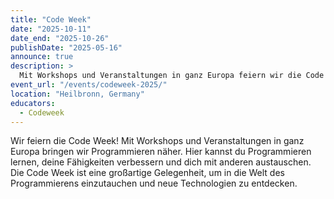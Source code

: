 ```yaml
---
title: "Code Week"
date: "2025-10-11"
date_end: "2025-10-26"
publishDate: "2025-05-16"
announce: true
description: >
  Mit Workshops und Veranstaltungen in ganz Europa feiern wir die Code Week. Hier kannst du Programmiern lernen!
event_url: "/events/codeweek-2025/"
location: "Heilbronn, Germany"
educators:
  - Codeweek
---
```


Wir feiern die Code Week! Mit Workshops und Veranstaltungen in ganz Europa bringen wir Programmieren näher. Hier kannst du Programmieren lernen, deine Fähigkeiten verbessern und dich mit anderen austauschen. Die Code Week ist eine großartige Gelegenheit, um in die Welt des Programmierens einzutauchen und neue Technologien zu entdecken.